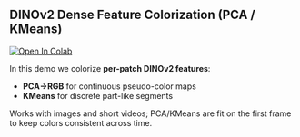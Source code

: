 ## DINOv2 Dense Feature Colorization (PCA / KMeans)

[![Open In Colab](https://colab.research.google.com/assets/colab-badge.svg)](https://colab.research.google.com/github/Tao030/DINOv2_demo/blob/main/dinov2_feature_visualization_demo.ipynb)

In this demo we colorize **per-patch DINOv2 features**:
- **PCA→RGB** for continuous pseudo-color maps
- **KMeans** for discrete part-like segments

Works with images and short videos; PCA/KMeans are fit on the first frame to keep colors consistent across time.

